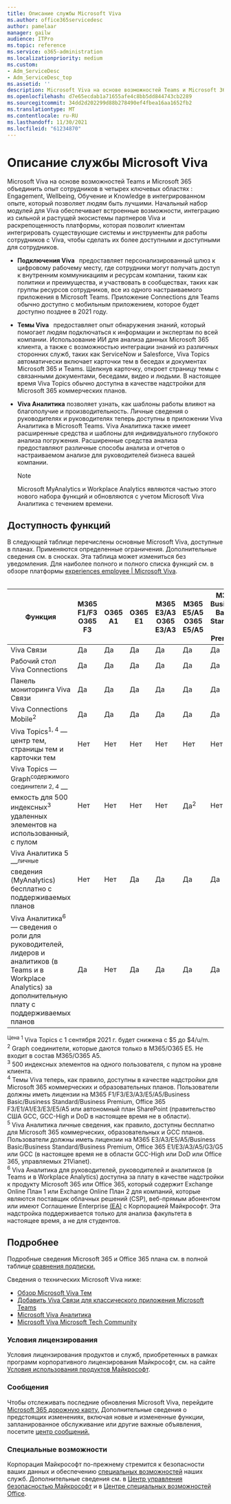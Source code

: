 ```yaml
---
title: Описание службы Microsoft Viva
ms.author: office365servicedesc
author: pamelaar
manager: gailw
audience: ITPro
ms.topic: reference
ms.service: o365-administration
ms.localizationpriority: medium
ms.custom:
- Adm_ServiceDesc
- Adm_ServiceDesc_top
ms.assetid: ''
description: Microsoft Viva на основе возможностей Teams и Microsoft 365 для унифицировать опыт сотрудников в четырех ключевых областях— вовлечение, благополучие, Обучение и знание — в интегрированном опыте, который позволяет людям быть лучшими.
ms.openlocfilehash: d7e65ecdab1a71655afe4c8bb5dd844743cb2289
ms.sourcegitcommit: 34dd2d202299d88b278490ef4fbea16aa1652fb2
ms.translationtype: MT
ms.contentlocale: ru-RU
ms.lasthandoff: 11/30/2021
ms.locfileid: "61234870"
---
```

# <a name="microsoft-viva-service-description"></a>Описание службы Microsoft Viva

Microsoft Viva на основе возможностей Teams и Microsoft 365 объединить опыт сотрудников в четырех ключевых областях : Engagement, Wellbeing, Обучение и Knowledge в интегрированном опыте, который позволяет людям быть лучшими. Начальный набор модулей для Viva обеспечивает встроенные возможности, интеграцию из сильной и растущей экосистемы партнеров Viva и раскрепощенность платформы, которая позволит клиентам интегрировать существующие системы и инструменты для работы сотрудников с Viva, чтобы сделать их более доступными и доступными для сотрудников.

- **Подключения Viva**   предоставляет персонализированный шлюз к цифровому рабочему месту, где сотрудники могут получать доступ к внутренним коммуникациям и ресурсам компании, таким как политики и преимущества, и участвовать в сообществах, таких как группы ресурсов сотрудников, все из одного настраиваемого приложения в Microsoft Teams. Приложение Connections для Teams обычно доступно с мобильным приложением, которое будет доступно позднее в 2021 году.

- **Темы Viva**   предоставляет опыт обнаружения знаний, который помогает людям подключаться к информации и экспертам по всей компании. Использование ИИ для анализа данных Microsoft 365 клиента, а также с возможностью интеграции знаний из различных сторонних служб, таких как ServiceNow и Salesforce, Viva Topics автоматически включает карточки тем в беседах и документах Microsoft 365 и Teams. Щелкнув карточку, откроет страницу темы с связанными документами, беседами, видео и людьми. В настоящее время Viva Topics обычно доступна в качестве надстройки для Microsoft 365 коммерческих планов.

- **Viva Аналитика** позволяет узнать, как шаблоны работы влияют на благополучие и производительность. Личные сведения о руководителях и руководителях теперь доступны в приложении Viva Аналитика в Microsoft Teams. Viva Аналитика также имеет расширенные средства и шаблоны для индивидуального глубокого анализа погружения. Расширенные средства анализа предоставляют различные способы анализа и отчетов о настраиваемом анализе для руководителей бизнеса вашей компании.

    > [!NOTE]
    > Microsoft MyAnalytics и Workplace Analytics являются частью этого нового набора функций и обновляются с учетом Microsoft Viva Аналитика с течением времени.

## <a name="feature-availability"></a>Доступность функций

В следующей таблице перечислены основные Microsoft Viva, доступные в планах. Применяются определенные ограничения. Дополнительные сведения см. в сносках. Эта таблица может измениться без уведомления. Для наиболее полного и полного списка функций см. в обзоре платформы [experiences employee | Microsoft Viva](https://www.microsoft.com/microsoft-viva/overview).<br><br>

| Функция  | M365 F1/F3 <br/>O365 F3 | O365 A1 | O365 E1  | M365 E3/A3 <br/>O365 E3/A3  | M365 E5/A5 <br/>O365 E5/A5   | M365 Business Basic, Standard и Premium  |
|---------|----------|----------------------|-------------|-----------------------------|------------------------------|----------------------|
| Viva Связи  | Да  | Да  | Да  | Да  | Да  | Да  |
| Рабочий стол Viva Connections  | Да  | Да  | Да  | Да  | Да  | Да  |
| Панель мониторинга Viva Связи  | Да  | Да  | Да  | Да  | Да  | Да  |
| Viva Connections Mobile<sup>2</sup>  | Да  | Да  | Да  | Да  | Да  | Да  |
| Viva Topics<sup>1, 4</sup> — центр тем, страницы тем и карточки тем  | Нет  | Нет  | Нет  | Нет  | Нет  | Нет  |
| Viva Topics — Graph<sup>содержимого соединители 2, 4</sup> — емкость для 500 индексных<sup>3</sup> удаленных элементов на использованный, с пулом  | Нет  | Нет  | Нет  | Нет  | Да<sup>2</sup>  | Нет  |
| Viva Аналитика 5 —<sup>личные</sup> сведения (MyAnalytics) бесплатно с поддерживаемых планов   | Нет  | Нет  | Да  | Да | Да | Да |
| Viva Аналитика<sup>6</sup> — сведения о роли для руководителей, лидеров и аналитиков (в Teams и в Workplace Analytics) за дополнительную плату с поддерживаемых планов   | Да  | Нет  | Да | Да | Да | Да |

<sup>Цена 1</sup> Viva Topics с 1 сентября 2021 г. будет снижена с $5 до $4/u/m. <br/>
<sup>2</sup> Graph соединители, которые даются только в M365/O365 E5. Не входит в состав M365/O365 A5. <br/>
<sup>3</sup> 500 индексных элементов на одного пользователя, с пулом на уровне клиента. <br/>
<sup>4</sup> Темы Viva теперь, как правило, доступны в качестве надстройки для Microsoft 365 коммерческих и образовательных планов. Пользователи должны иметь лицензии на M365 F1/F3/E3/A3/E5/A5/Business Basic/Business Standard/Business Premium, Office 365 F3/E1/A1/E3/E3/E5/A5 или автономный план SharePoint (правительство США GCC, GCC-High и DoD в настоящее время не в области). <br/>
<sup>5</sup> Viva Аналитика личные сведения, как правило, доступны бесплатно для Microsoft 365 коммерческих, образовательных и GCC планов. Пользователи должны иметь лицензии на M365 E3/A3/E5/A5/Business Basic/Business Standard/Business Premium, Office 365 E1/E3/A3/A5/G3/G5 или GCC (в настоящее время не в области GCC-High или DoD или Office 365, управляемых 21Vianet). <br/>
<sup>6</sup> Viva Аналитика для руководителей, руководителей и аналитиков (в Teams и в Workplace Analytics) доступна за плату в качестве надстройки к продукту Microsoft 365 или Office 365, который содержит Exchange Online План 1 или Exchange Online  План 2 для компаний, которые являются поставщик облачных решений (CSP), веб-прямым абонентом или имеют Соглашение Enterprise [(EA)](/viva/insights/Setup/Environment-Requirements#enterprise-agreements) с Корпорацией Майкрософт. Эта надстройка поддерживается только для анализа факультета в настоящее время, а не для студентов. <br/>

## <a name="learn-more"></a>Подробнее

Подробные сведения Microsoft 365 и Office 365 плана см. в полной таблице [сравнения подписки.](https://www.microsoft.com/microsoft-365/compare-microsoft-365-enterprise-plans)

Сведения о технических Microsoft Viva ниже:

- [Обзор Microsoft Viva Тем](/microsoft-365/knowledge/topic-experiences-overview)
- [Добавить Viva Связи для классического приложения Microsoft Teams](/sharepoint/viva-connections)
- [Microsoft Viva Аналитика](https://www.microsoft.com/microsoft-viva/insights)
- [Microsoft Viva Microsoft Tech Community](https://techcommunity.microsoft.com/t5/microsoft-viva/ct-p/MicrosoftViva)

### <a name="licensing-terms"></a>Условия лицензирования

Условия лицензирования продуктов и служб, приобретенных в рамках программ корпоративного лицензирования Майкрософт, см. на сайте [Условия использования продуктов Майкрософт](https://www.microsoft.com/licensing/terms/).

### <a name="messaging"></a>Сообщения

Чтобы отслеживать последние обновления Microsoft Viva, перейдите [Microsoft 365 дорожную карту.](https://www.microsoft.com/microsoft-365/roadmap) Дополнительные сведения о предстоящих изменениях, включая новые и измененные функции, запланированное обслуживание или другие важные объявления, посетите [центр сообщений.](/microsoft-365/admin/manage/message-center)

### <a name="accessibility"></a>Специальные возможности

Корпорация Майкрософт по-прежнему стремится к безопасности ваших данных и обеспечению [специальных возможностей](https://www.microsoft.com/trust-center/compliance/accessibility) наших служб. Дополнительные сведения см. в [Центр управления безопасностью Майкрософт](https://www.microsoft.com/trust-center) и в [Центре специальных возможностей Office](https://support.office.com/article/ecab0fcf-d143-4fe8-a2ff-6cd596bddc6d).
